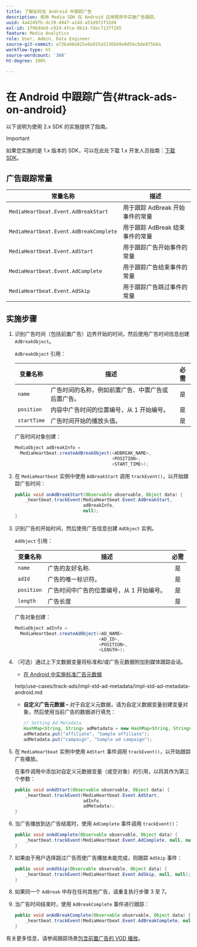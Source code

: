 ```yaml
---
title: 了解如何在 Android 中跟踪广告
description: 使用 Media SDK 在 Android 应用程序中实施广告跟踪。
uuid: 4a4249fb-dc39-4947-a14d-a51d972f32d4
exl-id: 1f96dde9-c924-4fce-8b14-7dec7137f265
feature: Media Analytics
role: User, Admin, Data Engineer
source-git-commit: a73ba98e025e0a915a5136bb9e0d5bcbde875b0a
workflow-type: ht
source-wordcount: '360'
ht-degree: 100%

---
```


# 在 Android 中跟踪广告{#track-ads-on-android}

以下说明为使用 2.x SDK 的实施提供了指南。

>[!IMPORTANT]
>
>如果您实施的是 1.x 版本的 SDK，可以在此处下载 1.x 开发人员指南：[下载 SDK](/help/getting-started/download-sdks.md)。

## 广告跟踪常量

| 常量名称 | 描述 |
| --- | --- |
| `MediaHeartbeat.Event.AdBreakStart` | 用于跟踪 AdBreak 开始事件的常量 |
| `MediaHeartbeat.Event.AdBreakComplete` | 用于跟踪 AdBreak 结束事件的常量 |
| `MediaHeartbeat.Event.AdStart` | 用于跟踪广告开始事件的常量 |
| `MediaHeartbeat.Event.AdComplete` | 用于跟踪广告结束事件的常量 |
| `MediaHeartbeat.Event.AdSkip` | 用于跟踪广告跳过事件的常量 |

## 实施步骤

1. 识别广告时间（包括前置广告）边界开始的时间，然后使用广告时间信息创建 `AdBreakObject`。

   `AdBreakObject` 引用：

   | 变量名称 | 描述 | 必需 |
   | --- | --- | :---: |
   | `name` | 广告时间的名称，例如前置广告、中置广告或后置广告。 | 是 |
   | `position` | 内容中广告时间的位置编号，从 1 开始编号。 | 是 |
   | `startTime` | 广告时间开始的播放头值。 | 是 |

   广告时间对象创建：

   ```java
   MediaObject adBreakInfo =  
     MediaHeartbeat.createAdBreakObject(<ADBREAK_NAME>,  
                                        <POSITION>,  
                                        <START_TIME>);
   ```

1. 在 `MediaHeartbeat` 实例中使用 `AdBreakStart` 调用 `trackEvent()`，以开始跟踪广告时间：

   ```java
   public void onAdBreakStart(Observable observable, Object data) {  
       _heartbeat.trackEvent(MediaHeartbeat.Event.AdBreakStart,  
                             adBreakInfo,  
                             null);
   }
   ```

1. 识别广告的开始时间，然后使用广告信息创建 `AdObject` 实例。

   `AdObject` 引用：

   | 变量名称 | 描述 | 必需 |
   | --- | --- | :---: |
   | `name` | 广告的友好名称. | 是 |
   | `adId` | 广告的唯一标识符。 | 是 |
   | `position` | 广告时间中广告的位置编号，从 1 开始编号。 | 是 |
   | `length` | 广告长度 | 是 |

   广告对象创建：

   ```java
   MediaObject adInfo =  
     MediaHeartbeat.createAdObject(<AD_NAME>
                                   <AD_ID>,  
                                   <POSITION>,  
                                   <LENGTH>);
   ```

1. （可选）通过上下文数据变量将标准和/或广告元数据附加到媒体跟踪会话。

   * [在 Android 中实施标准广告元数据](/help/use-cases/track-ads/impl-std-ad-metadata/impl-std-ad-metadata-android.md)

   help/use-cases/track-ads/impl-std-ad-metadata/impl-std-ad-metadata-android.md

   * **自定义广告元数据 –** 对于自定义元数据，请为自定义数据变量创建变量对象，然后使用当前广告的数据进行填充：

      ```java
      // Setting Ad Metadata
      HashMap<String, String> adMetadata = new HashMap<String, String>();
      adMetadata.put("affiliate", "Sample affiliate");
      adMetadata.put("campaign", "Sample ad campaign");
      ```


1. 在 `MediaHeartbeat` 实例中使用 `AdStart` 事件调用 `trackEvent()`，以开始跟踪广告播放。

   在事件调用中添加对自定义元数据变量（或空对象）的引用，以将其作为第三个参数：

   ```java
   public void onAdStart(Observable observable, Object data) {  
       _heartbeat.trackEvent(MediaHeartbeat.Event.AdStart,  
                             adInfo,  
                             adMetadata);
   }
   ```

1. 当广告播放到达广告结尾时，使用 `AdComplete` 事件调用 `trackEvent()`：

   ```java
   public void onAdComplete(Observable observable, Object data) {  
       _heartbeat.trackEvent(MediaHeartbeat.Event.AdComplete, null, null);
   }
   ```

1. 如果由于用户选择跳过广告而使广告播放未能完成，则跟踪 `AdSkip` 事件：

   ```java
   public void onAdSkip(Observable observable, Object data) {  
       _heartbeat.trackEvent(MediaHeartbeat.Event.AdSkip, null, null);
   }
   ```

1. 如果同一个 `AdBreak` 中存在任何其他广告，请重复执行步骤 3 至 7。
1. 当广告时间结束时，使用 `AdBreakComplete` 事件进行跟踪：

   ```java
   public void onAdBreakComplete(Observable observable, Object data) {  
       _heartbeat.trackEvent(MediaHeartbeat.Event.AdBreakComplete, null, null);
   }
   ```

有关更多信息，请参阅跟踪场景[包含前置广告的 VOD 播放](/help/use-cases/tracking-scenarios/vod-preroll-ads.md)。
